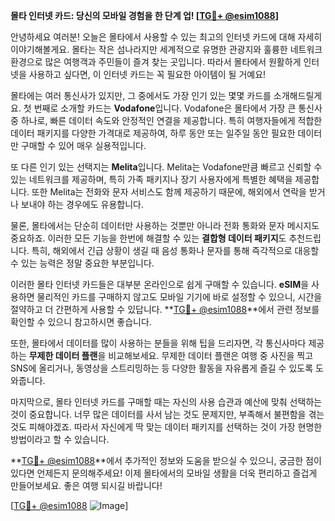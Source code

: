 **몰타 인터넷 카드: 당신의 모바일 경험을 한 단계 업! [[TG💪+ @esim1088](https://t.me/s/esim1088)]**

안녕하세요 여러분! 오늘은 몰타에서 사용할 수 있는 최고의 인터넷 카드에 대해 자세히 이야기해볼게요. 몰타는 작은 섬나라지만 세계적으로 유명한 관광지와 훌륭한 네트워크 환경으로 많은 여행객과 주민들이 즐겨 찾는 곳입니다. 따라서 몰타에서 원활하게 인터넷을 사용하고 싶다면, 이 인터넷 카드는 꼭 필요한 아이템이 될 거예요!

몰타에는 여러 통신사가 있지만, 그 중에서도 가장 인기 있는 몇몇 카드를 소개해드릴게요. 첫 번째로 소개할 카드는 **Vodafone**입니다. Vodafone은 몰타에서 가장 큰 통신사 중 하나로, 빠른 데이터 속도와 안정적인 연결을 제공합니다. 특히 여행자들에게 적합한 데이터 패키지를 다양한 가격대로 제공하여, 하루 동안 또는 일주일 동안 필요한 데이터만 구매할 수 있어 매우 실용적입니다.

또 다른 인기 있는 선택지는 **Melita**입니다. Melita는 Vodafone만큼 빠르고 신뢰할 수 있는 네트워크를 제공하며, 특히 가족 패키지나 장기 사용자에게 특별한 혜택을 제공합니다. 또한 Melita는 전화와 문자 서비스도 함께 제공하기 때문에, 해외에서 연락을 받거나 보내야 하는 경우에도 유용합니다.

물론, 몰타에서는 단순히 데이터만 사용하는 것뿐만 아니라 전화 통화와 문자 메시지도 중요하죠. 이러한 모든 기능을 한번에 해결할 수 있는 **결합형 데이터 패키지**도 추천드립니다. 특히, 해외에서 긴급 상황이 생길 때 음성 통화나 문자를 통해 즉각적으로 대응할 수 있는 능력은 정말 중요한 부분입니다.

이러한 몰타 인터넷 카드들은 대부분 온라인으로 쉽게 구매할 수 있습니다. **eSIM**을 사용하면 물리적인 카드를 구매하지 않고도 모바일 기기에 바로 설정할 수 있으니, 시간을 절약하고 더 간편하게 사용할 수 있답니다. **[TG💪+ @esim1088](https://t.me/s/esim1088)**에서 관련 정보를 확인할 수 있으니 참고하시면 좋습니다.

또한, 몰타에서 데이터를 많이 사용하는 분들을 위해 팁을 드리자면, 각 통신사마다 제공하는 **무제한 데이터 플랜**을 비교해보세요. 무제한 데이터 플랜은 여행 중 사진을 찍고 SNS에 올리거나, 동영상을 스트리밍하는 등 다양한 활동을 자유롭게 즐길 수 있도록 도와줍니다.

마지막으로, 몰타 인터넷 카드를 구매할 때는 자신의 사용 습관과 예산에 맞춰 선택하는 것이 중요합니다. 너무 많은 데이터를 사서 남는 것도 문제지만, 부족해서 불편함을 겪는 것도 피해야겠죠. 따라서 자신에게 딱 맞는 데이터 패키지를 선택하는 것이 가장 현명한 방법이라고 할 수 있습니다.

**[TG💪+ @esim1088](https://t.me/s/esim1088)**에서 추가적인 정보와 도움을 받으실 수 있으니, 궁금한 점이 있다면 언제든지 문의해주세요! 이제 몰타에서의 모바일 생활을 더욱 편리하고 즐겁게 만들어보세요. 좋은 여행 되시길 바랍니다! 

[[TG💪+ @esim1088](https://t.me/s/esim1088) ![Image](https://i.postimg.cc/Y0z9fWf4/image.png)]